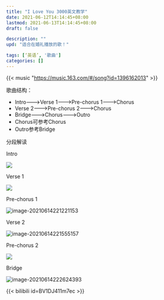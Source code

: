 ```yaml
---
title: "I Love You 3000英文教学"
date: 2021-06-12T14:14:45+08:00
lastmod: 2021-06-13T14:14:45+08:00
draft: false

description: ""
upd: "适合在婚礼播放的歌！"

tags: [‘英语’, '歌曲']
categories: []
---
```


{{< music "https://music.163.com/#/song?id=1396162013" >}}

歌曲结构：

- Intro--->Verse 1--->Pre-chorus 1--->Chorus
- Verse 2--->Pre-chorus 2--->Chorus
- Bridge--->Chorus--->Outro
- Chorus可参考Chorus
- Outro参考Bridge

分段解读

Intro

![](https://gitee.com/henrywu97/figbed/raw/master/Figs/20210614220849.png)

Verse 1

![](https://gitee.com/henrywu97/figbed/raw/master/Figs/20210614221439.png)

Pre-chorus 1

![image-20210614221221153](https://gitee.com/henrywu97/figbed/raw/master/Figs/20210614221435.png)

Verse 2

![image-20210614221555157](C:\Users\Wuhao\AppData\Roaming\Typora\typora-user-images\image-20210614221555157.png)

Pre-chorus 2

![](https://gitee.com/henrywu97/figbed/raw/master/Figs/20210614222628.png)

Bridge

![image-20210614222624393](https://gitee.com/henrywu97/figbed/raw/master/Figs/20210614222625.png)

{{< bilibili id=BV1DJ411m7ec >}}


